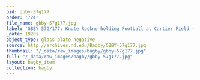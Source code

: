 ```yaml
---
pid: gbby-57g177
order: '724'
file_name: gbby-57g177.jpg
label: 'GBBY 57G/177: Knute Rockne holding Football at Cartier Field - c1920s'
_date: 1920s
object_type: glass plate negative
source: http://archives.nd.edu/Bagby/GBBY-57g177.jpg
thumbnail: "/_data/raw_images/bagby/gbby-57g177.jpg"
full: "/_data/raw_images/bagby/gbby-57g177.jpg"
layout: bagby_item
collection: bagby
---
```

